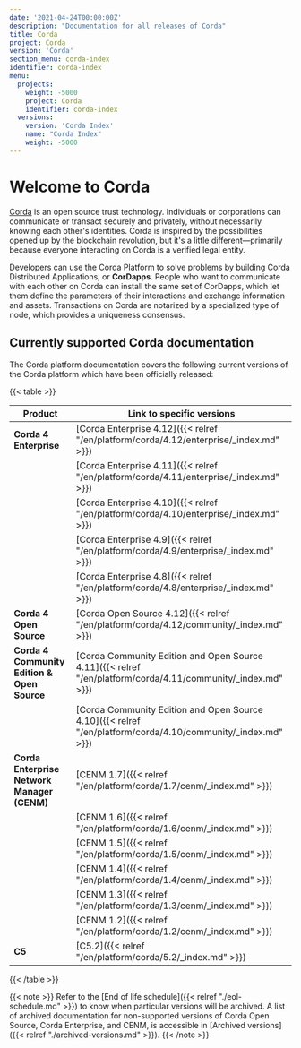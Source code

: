 ```yaml
---
date: '2021-04-24T00:00:00Z'
description: "Documentation for all releases of Corda"
title: Corda 
project: Corda
version: 'Corda'
section_menu: corda-index
identifier: corda-index
menu:
  projects:
    weight: -5000
    project: Corda
    identifier: corda-index
  versions:
    version: 'Corda Index'
    name: "Corda Index"
    weight: -5000
---
```


# Welcome to Corda

[Corda](https://www.corda.net/) is an open source trust technology. Individuals or corporations can communicate or transact securely and privately, without necessarily knowing each other's identities. Corda is inspired by the possibilities opened up by the blockchain revolution, but it's a little different—primarily because everyone interacting on Corda is a verified legal entity.

Developers can use the Corda Platform to solve problems by building Corda Distributed Applications, or **CorDapps**. People who want to communicate with each other on Corda can install the same set of CorDapps, which let them define the parameters of their interactions and exchange information and assets. Transactions on Corda are notarized by a specialized type of node, which provides a uniqueness consensus.

## Currently supported Corda documentation

The Corda platform documentation covers the following current versions of the Corda platform which have been officially released:

{{< table >}}

| Product                                     | Link to specific versions                                                                                    |
| ------------------------------------------- | ------------------------------------------------------------------------------------------------------------ |
| **Corda 4 Enterprise**                      | [Corda Enterprise 4.12]({{< relref "/en/platform/corda/4.12/enterprise/_index.md" >}})                       |
|                                             | [Corda Enterprise 4.11]({{< relref "/en/platform/corda/4.11/enterprise/_index.md" >}})                       |
|                                             | [Corda Enterprise 4.10]({{< relref "/en/platform/corda/4.10/enterprise/_index.md" >}})                       |
|                                             | [Corda Enterprise 4.9]({{< relref "/en/platform/corda/4.9/enterprise/_index.md" >}})                         |
|                                             | [Corda Enterprise 4.8]({{< relref "/en/platform/corda/4.8/enterprise/_index.md" >}})                         |
| **Corda 4 Open Source**                     | [Corda Open Source 4.12]({{< relref "/en/platform/corda/4.12/community/_index.md" >}})                       |
| **Corda 4 Community Edition & Open Source** | [Corda Community Edition and Open Source 4.11]({{< relref "/en/platform/corda/4.11/community/_index.md" >}}) |
|                                             | [Corda Community Edition and Open Source 4.10]({{< relref "/en/platform/corda/4.10/community/_index.md" >}}) |
| **Corda Enterprise Network Manager (CENM)** | [CENM 1.7]({{< relref "/en/platform/corda/1.7/cenm/_index.md" >}})                                           |
|                                             | [CENM 1.6]({{< relref "/en/platform/corda/1.6/cenm/_index.md" >}})                                           |
|                                             | [CENM 1.5]({{< relref "/en/platform/corda/1.5/cenm/_index.md" >}})                                           |
|                                             | [CENM 1.4]({{< relref "/en/platform/corda/1.4/cenm/_index.md" >}})                                           |
|                                             | [CENM 1.3]({{< relref "/en/platform/corda/1.3/cenm/_index.md" >}})                                           |
|                                             | [CENM 1.2]({{< relref "/en/platform/corda/1.2/cenm/_index.md" >}})                                           |
| **C5**                                      | [C5.2]({{< relref "/en/platform/corda/5.2/_index.md" >}})                                               |
{{< /table >}}

{{< note >}}
Refer to the [End of life schedule]({{< relref "./eol-schedule.md" >}}) to know when particular versions will be archived. A list of archived documentation for non-supported versions of Corda Open Source, Corda Enterprise, and CENM, is accessible in [Archived versions]({{< relref "./archived-versions.md" >}}).
{{< /note >}}
